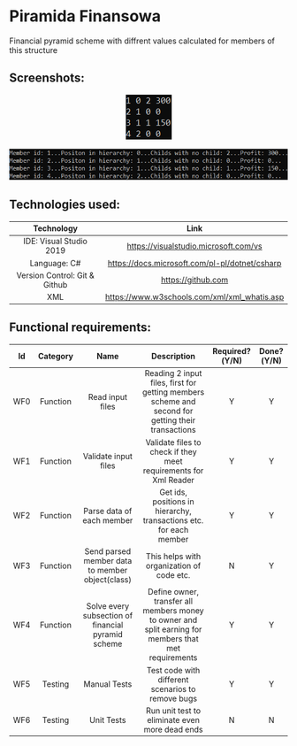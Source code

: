 # Piramida Finansowa
Financial pyramid scheme with diffrent values calculated for members of this structure

## Screenshots:
<p align="center">
  <kbd>
    <img src="PiramidaFinansowa/Screenshots/raw.png">
  </kbd>
</p>
<p align="center">
  <kbd>
    <img src="PiramidaFinansowa/Screenshots/withdesc.png">
  </kbd>
</p>

## Technologies used:

| Technology | Link |
| :---: | :---: |
| IDE: Visual Studio 2019 | https://visualstudio.microsoft.com/vs |
| Language: C# | https://docs.microsoft.com/pl-pl/dotnet/csharp |
| Version Control: Git & Github | https://github.com |
| XML| https://www.w3schools.com/xml/xml_whatis.asp |

## Functional requirements:

| Id | Category | Name | Description | Required?(Y/N) | Done?(Y/N) |
| :---: | :---: | :---: | :---: | :---: | :---: |
| WF0 | Function | Read input files | Reading 2 input files, first for getting members scheme and second for getting their transactions | Y | Y |
| WF1 | Function | Validate input files | Validate files to check if they meet requirements for Xml Reader | Y | Y |
| WF2 | Function | Parse data of each member | Get ids, positions in hierarchy, transactions etc. for each member | Y | Y |
| WF3 | Function | Send parsed member data to member object(class) | This helps with organization of code etc. | N | Y |
| WF4 | Function | Solve every subsection of financial pyramid scheme | Define owner, transfer all members money to owner and split earning for members that met requirements | Y | Y |
| WF5 | Testing | Manual Tests | Test code with different scenarios to remove bugs | Y | Y |
| WF6 | Testing | Unit Tests | Run unit test to eliminate even more dead ends | N | N |

